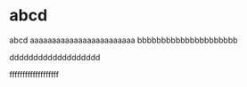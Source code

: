 abcd
====

abcd
aaaaaaaaaaaaaaaaaaaaaaaa
bbbbbbbbbbbbbbbbbbbbb

ddddddddddddddddddd

fffffffffffffffffff
